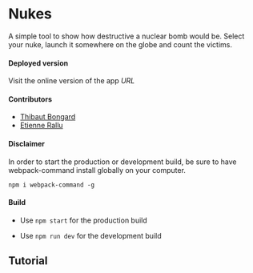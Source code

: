 Nukes
======
A simple tool to show how destructive a nuclear bomb would be. Select your nuke, launch it somewhere on the globe and count the victims.

#### Deployed version

Visit the online version of the app *URL*

#### Contributors
   
* [Thibaut Bongard](https://github.com/b00ntee)
* [Etienne Rallu](https://github.com/etienne1992)

#### Disclaimer

In order to start the production or development build, be sure to have webpack-command install globally on your computer.

`npm i webpack-command -g`

#### Build

* Use `npm start` for the production build

* Use `npm run dev` for the development build

Tutorial
------




